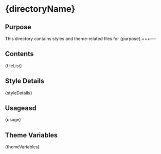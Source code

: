# {directoryName}

## Purpose
This directory contains styles and theme-related files for {purpose}.+++---

## Contents
{fileList}

## Style Details
{styleDetails}

## Usageasd
{usage}

## Theme Variables

{themeVariables}


